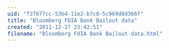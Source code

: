 ```yaml
---
uid: "f27677cc-53b4-11e2-b7c8-5c969d8d366f"
title: "Bloomberg FOIA Bank Bailout data"
created: "2011-12-27 23:42:51"
filename: "Bloomberg FOIA Bank Bailout data.html"
---
```


